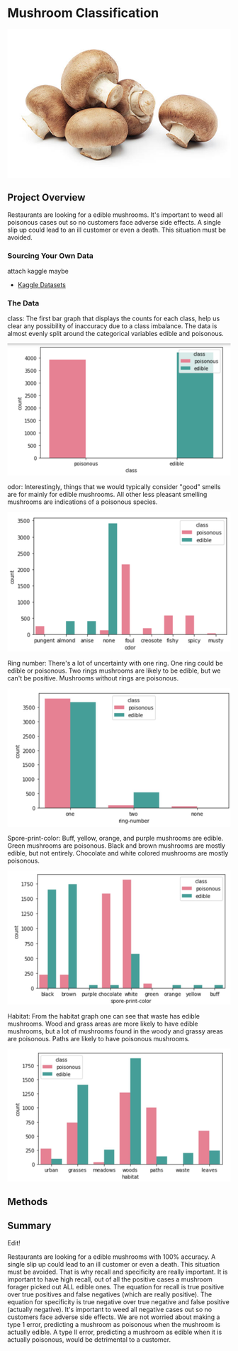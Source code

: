 
# Mushroom Classification

![mushroom](images/mushroom.jpg)

## Project Overview

Restaurants are looking for a edible mushrooms. It's important to weed all poisonous cases out so no customers face adverse side effects. A single slip up could lead to an ill customer or even a death. This situation must be avoided. 

### Sourcing Your Own Data

attach kaggle maybe
* [Kaggle Datasets](https://www.kaggle.com/datasets)

### The Data

class: The first bar graph that displays the counts for each class, help us clear any possibility of inaccuracy due to a class imbalance. The data is almost evenly split around the categorical variables edible and poisonous.

![class](images/class.PNG)

odor: Interestingly, things that we would typically consider "good" smells are for mainly for edible mushrooms. All other less pleasant smelling mushrooms are indications of a poisonous species.

![odor](images/odor.PNG)

Ring number: There's a lot of uncertainty with one ring. One ring could be edible or poisonous. Two rings mushrooms are likely to be edible, but we can't be positive. Mushrooms without rings are poisonous.

![ring](images/ringnumber.JPG)

Spore-print-color: Buff, yellow, orange, and purple mushrooms are edible. Green mushrooms are poisonous. Black and brown mushrooms are mostly edible, but not entirely. Chocolate and white colored mushrooms are mostly poisonous.

![spore_color](images/spore_color.JPG)

Habitat: From the habitat graph one can see that waste has edible mushrooms. Wood and grass areas are more likely to have edible mushrooms, but a lot of mushrooms found in the woody and grassy areas are poisonous. Paths are likely to have poisonous mushrooms.

![habitat](images/habitat.JPG)


## Methods


## Summary

Edit!

Restaurants are looking for a edible mushrooms with 100% accuracy. A single slip up could lead to an ill customer or even a death. This situation must be avoided. That is why recall and specificity are really important. It is important to have high recall, out of all the positive cases a mushroom forager picked out ALL edible ones. The equation for recall is true positive over true positives and false negatives (which are really positive). The equation for specificity is true negative over true negative and false positive (actually negative). It's important to weed all negative cases out so no customers face adverse side effects. We are not worried about making a type 1 error, predicting a mushroom as poisonous when the mushroom is actually edible. A type II error, predicting a mushroom as edible when it is actually poisonous, would be detrimental to a customer.
